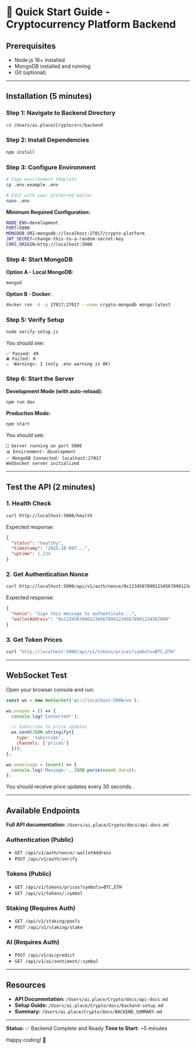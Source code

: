 # 🚀 Quick Start Guide - Cryptocurrency Platform Backend

## Prerequisites

- Node.js 16+ installed
- MongoDB installed and running
- Git (optional)

---

## Installation (5 minutes)

### Step 1: Navigate to Backend Directory
```bash
cd /Users/ai.place/Crypto/src/backend
```

### Step 2: Install Dependencies
```bash
npm install
```

### Step 3: Configure Environment
```bash
# Copy environment template
cp .env.example .env

# Edit with your preferred editor
nano .env
```

**Minimum Required Configuration:**
```bash
NODE_ENV=development
PORT=5000
MONGODB_URI=mongodb://localhost:27017/crypto-platform
JWT_SECRET=change-this-to-a-random-secret-key
CORS_ORIGIN=http://localhost:3000
```

### Step 4: Start MongoDB

**Option A - Local MongoDB:**
```bash
mongod
```

**Option B - Docker:**
```bash
docker run -d -p 27017:27017 --name crypto-mongodb mongo:latest
```

### Step 5: Verify Setup
```bash
node verify-setup.js
```

You should see:
```
✅ Passed: 49
❌ Failed: 0
⚠️  Warnings: 1 (only .env warning is OK)
```

### Step 6: Start the Server

**Development Mode (with auto-reload):**
```bash
npm run dev
```

**Production Mode:**
```bash
npm start
```

You should see:
```
🚀 Server running on port 5000
📊 Environment: development
✅ MongoDB Connected: localhost:27017
WebSocket server initialized
```

---

## Test the API (2 minutes)

### 1. Health Check
```bash
curl http://localhost:5000/health
```

Expected response:
```json
{
  "status": "healthy",
  "timestamp": "2025-10-09T...",
  "uptime": 1.234
}
```

### 2. Get Authentication Nonce
```bash
curl http://localhost:5000/api/v1/auth/nonce/0x1234567890123456789012345678901234567890
```

Expected response:
```json
{
  "nonce": "Sign this message to authenticate...",
  "walletAddress": "0x1234567890123456789012345678901234567890"
}
```

### 3. Get Token Prices
```bash
curl "http://localhost:5000/api/v1/tokens/prices?symbols=BTC,ETH"
```

---

## WebSocket Test

Open your browser console and run:

```javascript
const ws = new WebSocket('ws://localhost:5000/ws');

ws.onopen = () => {
  console.log('Connected!');

  // Subscribe to price updates
  ws.send(JSON.stringify({
    type: 'subscribe',
    channels: ['prices']
  }));
};

ws.onmessage = (event) => {
  console.log('Message:', JSON.parse(event.data));
};
```

You should receive price updates every 30 seconds.

---

## Available Endpoints

**Full API documentation:** `/Users/ai.place/Crypto/docs/api-docs.md`

### Authentication (Public)
- `GET /api/v1/auth/nonce/:walletAddress`
- `POST /api/v1/auth/verify`

### Tokens (Public)
- `GET /api/v1/tokens/prices?symbols=BTC,ETH`
- `GET /api/v1/tokens/:symbol`

### Staking (Requires Auth)
- `GET /api/v1/staking/pools`
- `POST /api/v1/staking/stake`

### AI (Requires Auth)
- `POST /api/v1/ai/predict`
- `GET /api/v1/ai/sentiment/:symbol`

---

## Resources

- **API Documentation:** `/Users/ai.place/Crypto/docs/api-docs.md`
- **Setup Guide:** `/Users/ai.place/Crypto/docs/backend-setup.md`
- **Summary:** `/Users/ai.place/Crypto/docs/BACKEND_SUMMARY.md`

---

**Status:** ✅ Backend Complete and Ready
**Time to Start:** ~5 minutes

Happy coding! 🚀
